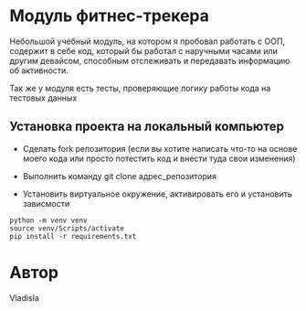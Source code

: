# Модуль фитнес-трекера

Небольшой учебный модуль, на котором я пробовал работать с ООП, содержит в себе код, который бы работал с наручными часами или другим девайсом, способным отслеживать и передавать информацию об активности.

Так же у модуля есть тесты, проверяющие логику работы кода на тестовых данных

## Установка проекта на локальный компьютер

- Сделать fork репозитория (если вы хотите написать что-то на основе моего кода или просто потестить код и внести туда свои изменения)

- Выполнить команду git clone адрес_репозитория

- Установить виртуальное окружение, активировать его и  установить зависмости
```
python -m venv venv 
source venv/Scripts/activate
pip install -r requirements.txt
```
# Автор
Vladisla